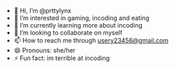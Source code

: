- 👋 Hi, I’m @prttylynx
- 👀 I’m interested in gaming, incoding and eating
- 🌱 I’m currently learning more about incoding
- 💞️ I’m looking to collaborate on myself
- 📫 How to reach me through usery23456@gmail.com
- 😄 Pronouns: she/her
- ⚡ Fun fact: im terrible at incoding

<!---
prttylynx/prttylynx is a ✨ special ✨ repository because its `README.md` (this file) appears on your GitHub profile.
You can click the Preview link to take a look at your changes.
--->
